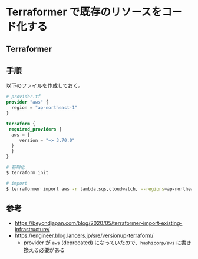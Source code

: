 # Terraformer で既存のリソースをコード化する

## Terraformer

## 手順

以下のファイルを作成しておく。

```tf
# provider.tf
provider "aws" {
  region = "ap-northeast-1"
}

terraform {
 required_providers {
  aws = {
     version = "~> 3.70.0"
  }
  }
}
```

```bash
# 初期化
$ terraform init

# import
$ terraformer import aws -r lambda,sqs,cloudwatch, --regions=ap-northeast-1 --path-pattern {output}/{provider}/
```

## 参考

- <https://beyondjapan.com/blog/2020/05/terraformer-import-existing-infrastructure/>
- <https://engineer.blog.lancers.jp/sre/versionup-terraform/>
  - provider が `aws` (deprecated) になっていたので、`hashicorp/aws` に書き換える必要がある
